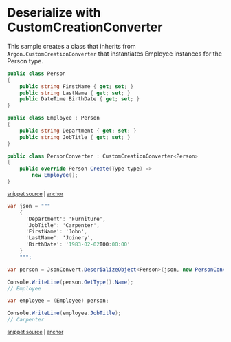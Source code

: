 # Deserialize with CustomCreationConverter

This sample creates a class that inherits from `Argon.CustomCreationConverter`
 that instantiates Employee instances for the Person type.

<!-- snippet: DeserializeCustomCreationConverterTypes -->
<a id='snippet-deserializecustomcreationconvertertypes'></a>
```cs
public class Person
{
    public string FirstName { get; set; }
    public string LastName { get; set; }
    public DateTime BirthDate { get; set; }
}

public class Employee : Person
{
    public string Department { get; set; }
    public string JobTitle { get; set; }
}

public class PersonConverter : CustomCreationConverter<Person>
{
    public override Person Create(Type type) =>
        new Employee();
}
```
<sup><a href='/src/ArgonTests/Documentation/Samples/Serializer/DeserializeCustomCreationConverter.cs#L7-L28' title='Snippet source file'>snippet source</a> | <a href='#snippet-deserializecustomcreationconvertertypes' title='Start of snippet'>anchor</a></sup>
<!-- endSnippet -->

<!-- snippet: DeserializeCustomCreationConverterUsage -->
<a id='snippet-deserializecustomcreationconverterusage'></a>
```cs
var json = """
    {
      'Department': 'Furniture',
      'JobTitle': 'Carpenter',
      'FirstName': 'John',
      'LastName': 'Joinery',
      'BirthDate': '1983-02-02T00:00:00'
    }
    """;

var person = JsonConvert.DeserializeObject<Person>(json, new PersonConverter());

Console.WriteLine(person.GetType().Name);
// Employee

var employee = (Employee) person;

Console.WriteLine(employee.JobTitle);
// Carpenter
```
<sup><a href='/src/ArgonTests/Documentation/Samples/Serializer/DeserializeCustomCreationConverter.cs#L33-L55' title='Snippet source file'>snippet source</a> | <a href='#snippet-deserializecustomcreationconverterusage' title='Start of snippet'>anchor</a></sup>
<!-- endSnippet -->

